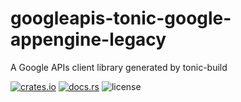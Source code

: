 # googleapis-tonic-google-appengine-legacy

A Google APIs client library generated by tonic-build

[![crates.io](https://img.shields.io/crates/v/googleapis-tonic-google-appengine-legacy)](https://crates.io/crates/googleapis-tonic-google-appengine-legacy)
[![docs.rs](https://img.shields.io/docsrs/googleapis-tonic-google-appengine-legacy)](https://docs.rs/googleapis-tonic-google-appengine-legacy)
![license](https://img.shields.io/crates/l/googleapis-tonic-google-appengine-legacy)
